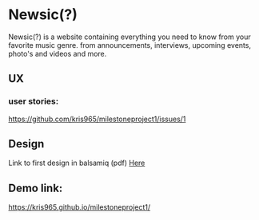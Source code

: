 # Newsic(?)

Newsic(?) is a website containing everything you need to know from your favorite music genre.
from announcements, interviews, upcoming events, photo's and videos and more.


## UX
### user stories:
https://github.com/kris965/milestoneproject1/issues/1

## Design
Link to first design in balsamiq (pdf) [Here](milestone1.pdf)

## Demo link:

https://kris965.github.io/milestoneproject1/

